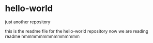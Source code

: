 # hello-world
just another repository

this is the readme file for the hello-world repository
now we are  reading readme
hmmmmmmmmmmmmmmm
